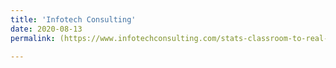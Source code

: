 ```yaml
---
title: 'Infotech Consulting'
date: 2020-08-13
permalink: (https://www.infotechconsulting.com/stats-classroom-to-real-world)

---
```


